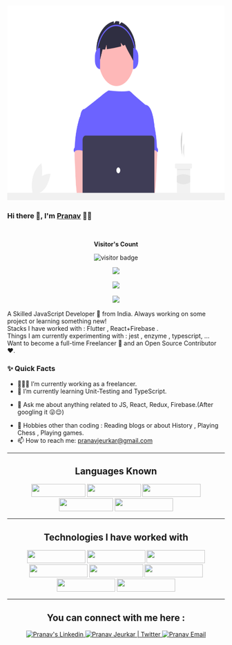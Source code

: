 
<p align="center">
  <img src="https://github.com/PranavJeurkar/PranavJeurkar/blob/main/code.png" width="750" height="450">
</p>

### Hi there 👋, I'm [Pranav](https://github.com/PranavJeurkar) 👨‍💻

<br/>


<p align="center"><b>Visitor's Count</b></p>
<p align="center"><img src="https://profile-counter.glitch.me/pranavjeurkar/count.svg" alt="visitor badge"/></p>
<p align="center"><img src="https://github-readme-stats.vercel.app/api/top-langs/?username=PranavJeurkar&layout=compact&hide=TSQL&theme=chartreuse-dark"></p>
<p align="center" ><img src="https://github-readme-stats.vercel.app/api?username=PranavJeurkar&count_private=true&show_icons=true&&theme=chartreuse-dark&include_all_commits=true" width="400"></p> 
<p align="center" ><img src="https://github-readme-streak-stats.herokuapp.com?user=PranavJeurkar&theme=chartreuse-dark"></p>

<p>
A Skilled  JavaScript Developer 🚀 from India. Always working on some project or learning something new!
<br/>
Stacks I have worked with : Flutter , React+Firebase .
<br/>  
Things I am currently experimenting with : jest , enzyme , typescript, ...
<br/>
Want to become a full-time Freelancer 💸 and an Open Source Contributor ❤️.
</p>

  
### ✨ Quick Facts

- 👨🏽‍💻 I’m currently working as a freelancer.
- 🌱 I’m currently learning Unit-Testing and TypeScript.
<!--- 🤔 I’m looking for help for my future MERN projects.-->
- 💬 Ask me about anything related to JS, React, Redux, Firebase.(After googling it 😜😌)
<!--- ⚡️ Fun-Fact: I sleep at 6am 🙃. -->
- 🎿 Hobbies other than coding : Reading blogs or about History , Playing Chess , Playing games.
- 📫 How to reach me: pranavjeurkar@gmail.com

<hr>
 <h2 align="center">Languages Known</h2>
 <div align="center">
    <img src="https://img.shields.io/badge/C-00599C?style=for-the-badge&logo=c&logoColor=white" width="125px" height="30px"/>
    <img src="https://img.shields.io/badge/C%2B%2B-00599C?style=for-the-badge&logo=c%2B%2B&logoColor=white" width="125px" height="30px"/>
    <img src="https://img.shields.io/badge/HTML5-E34F26?style=for-the-badge&logo=html5&logoColor=white" width="135px" height="30px"/>
    <img src="https://img.shields.io/badge/CSS3-1572B6?style=for-the-badge&logo=css3&logoColor=white" width="125px" height="30px"/>
    <img src="https://img.shields.io/badge/JavaScript-323330?style=for-the-badge&logo=javascript&logoColor=F7DF1E" width="135px" height="30px"/>
  </div>
 </h2>
 <hr>
 <h2 align="center">Technologies I have worked with</h2>
<div align="center">
    <img src="https://img.shields.io/badge/react%20-%2320232a.svg?&style=for-the-badge&logo=react&logoColor=%2361DAFB" width="135px" height="30px"/>
    <img src="https://img.shields.io/badge/Firebase-ffca28?style=for-the-badge&logo=firebase&logoColor=white" width="135px" height="30px"/>
    <img src="https://img.shields.io/badge/Material--UI-0081CB?style=for-the-badge&logo=material-ui&logoColor=white" width="135px" height="30px"/>  
    <img src="https://img.shields.io/badge/Bootstrap-563D7C?style=for-the-badge&logo=bootstrap&logoColor=white" width="135px" height="30px"/>
    <img src="https://img.shields.io/badge/Git-F05032?style=for-the-badge&logo=git&logoColor=white" width="125px" height="30px"/>
    <img src="https://img.shields.io/badge/MySQL-00000F?style=for-the-badge&logo=mysql&logoColor=white" width="135px" height="30px"/>
    <img src="https://img.shields.io/badge/Flutter-02569B?style=for-the-badge&logo=flutter&logoColor=white"width="135px" height="30px"/>
    <img src="https://img.shields.io/badge/Android_Studio-3DDC84?style=for-the-badge&logo=android-studio&logoColor=white" width="135px" height="30px"/>
    
</div>
<hr>

<h2 align="center">You can connect with me here :</h2>
<div align="center">
  <a href="https://www.linkedin.com/in/pranav-jeurkar-77a134176/">
    <img alt="Pranav's Linkedin" width="150px" height="40px" src="https://img.shields.io/badge/LinkedIn-0077B5?style=for-the-badge&logo=linkedin&logoColor=white" />
  </a>

  <a href="https://twitter.com/pranav_jeurkar">
    <img alt="Pranav Jeurkar | Twitter" width="150px" height="40px" src="https://img.shields.io/badge/Twitter-1DA1F2?style=for-the-badge&logo=twitter&logoColor=white" />
  </a>

  <a href="mailto:pranavjeurkar@gmail.com">
    <img alt="Pranav Email" width="125px" height="40px" src="https://img.shields.io/badge/Gmail-D14836?style=for-the-badge&logo=gmail&logoColor=white" />
  </a>
<div>
